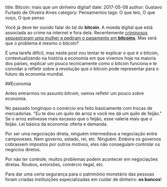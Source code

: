 title: Bitcoin: mais que um dinheiro digital!
date: 2017-05-08
author: Gustavo Furtado de Oliveira Alves
category: Pensamentos
tags: O que leio, O que ouço, O que penso

Você já deve ter ouvido falar do tal do **bitcoin**.
A moeda digital que está associada ao crime na internet e fora dela.
Recentemente [criminosos sequestraram uma mulher e pediram o pagamento em **bitcoins**](https://www.tecmundo.com.br/bitcoin/116321-criminosos-sequestram-mulher-pedem-bitcoins-resgate-sp.htm).
Mas será que o problema é mesmo o bitcoin?

É uma tarefa difícil, mas neste post vou tentar te explicar o que é o bitcoin,
contextualizando na história a economia em que vivemos hoje na maioria dos países,
explicar um pouco tecnicamente como o bitcoin funciona e te convidar a refletir
sobre a revolução que o bitcoin pode representar para o futuro da economia mundial.

##Economia

Antes entrarmos no assunto _bitcoin_, vamos refletir um pouco sobre economia.

No passado longínquo o comércio era feito basicamente com trocas de mercadorias.
"Eu te dou um quilo de arroz e você me dá um quilo de feijão."
Se o arroz estivesse mais escasso que o feijão, esse valeria mais que o feijão.
Lei básica da economia: oferta e demanda.

Por ser uma negociação direta, ninguém intermediava a negociação entre camponeses.
Nem governo, estado, rei, etc. Ninguém. Embora os governos cobrassem impostos por outros motivos,
eles não conseguiam controlar os negócios diretos.

Por não ter controle, muitos problemas podem acontecer em negociações diretas.
Roubos, extorsões, comércio ilegal, etc.

Para dar uma certa segurança para o patrimônio monetário das pessoas
foram criadas instituições especializadas em cuidar de dinheiro:
**os bancos**!
